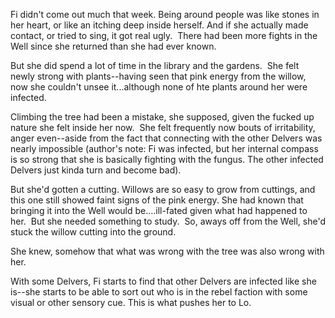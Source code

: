 Fi didn't come out much that week. Being around people was like stones in her heart, or like an itching deep inside herself. And if she actually made contact, or tried to sing, it got real ugly.  There had been more fights in the Well since she returned than she had ever known.  

But she did spend a lot of time in the library and the gardens.  She felt newly strong with plants--having seen that pink energy from the willow, now she couldn't unsee it...although none of hte plants around her were infected.  

Climbing the tree had been a mistake, she supposed, given the fucked up nature she felt inside her now.  She felt frequently now bouts of irritability, anger even--aside from the fact that connecting with the other Delvers was nearly impossible (author's note: Fi was infected, but her internal compass is so strong that she is basically fighting with the fungus. The other infected Delvers just kinda turn and become bad). 

But she'd gotten a cutting. Willows are so easy to grow from cuttings, and this one still showed faint signs of the pink energy. She had known that bringing it into the Well would be....ill-fated given what had happened to her.  But she needed something to study.  So, aways off from the Well, she'd stuck the willow cutting into the ground. 

She knew, somehow that what was wrong with the tree was also wrong with her.  

With some Delvers, Fi starts to find that other Delvers are infected like she is--she starts to be able to sort out who is in the rebel faction with some visual or other sensory cue. This is what pushes her to Lo. 

